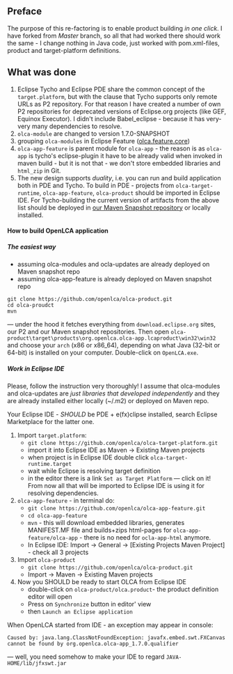 ## Preface
The purpose of this re-factoring is to enable product building *in one click*. I have forked from *Master* branch, so all that had worked there should work the same - I change nothing in Java code, just worked with pom.xml-files, product and target-platform definitions.

## What was done
1. Eclipse Tycho and Eclipse PDE share the common concept of the `target.platform`, but with the clause that Tycho supports only remote URLs as P2 repository. For that reason I have created a number of own P2 repositories for deprecated versions of Eclipse.org projects (like GEF, Equinox Executor). I didn't include Babel_eclipse - because it has very-very many dependencies to resolve.
2. `olca-module` are changed to version 1.7.0-SNAPSHOT
3. grouping `olca-modules` in Eclipse Feature ([olca.feature.core](https://github.com/denis-kalinin/olca-modules/tree/tycho-releng/olca-core-feature))
4. `olca-app-feature` is parent module for `olca-app` - the reason is as `olca-app` is tycho's eclipse-plugin it have to be
already valid when invoked in maven build - but it is not that - we don't store embedded libraries and `html_zip` in Git.
6. The new design supports *duality*, i.e. you can run and build application both in PDE and Tycho. To build in PDE - projects from `olca-target-runtime`, `olca-app-feature`, `olca-product` should be imported in Eclipse IDE. For Tycho-building the current version of artifacts from the above list should be deployed in [our Maven Snapshot repository](http://ec2-54-90-248-145.compute-1.amazonaws.com:8081/nexus/) or locally installed.


#### How to build OpenLCA application
##### The easiest way
- assuming olca-modules and ocla-updates are already deployed on Maven snapshot repo
- assuming olca-app-feature is already deployed on Maven snapshot repo

```
git clone https://github.com/openlca/olca-product.git
cd olca-proudct
mvn
```

&mdash; under the hood it fetches everything from `download.eclipse.org` sites, our P2 and our Maven snapshot repositories.
Then open `olca-product\target\products\org.openlca.olca-app.lcaproduct\win32\win32` and choose your `arch` (x86 or
x86_64), depending on what Java (32-bit or 64-bit) is installed on your computer. Double-click on `OpenLCA.exe`.


##### Work in Eclipse IDE
Please, follow the instruction very thoroughly! I assume that olca-modules and olca-updates are *just libraries that developed independently* and they are already installed either locally (~/.m2) or deployed on Maven repo.

Your Eclipse IDE - *SHOULD* be PDE + e(fx)clipse installed, search Eclipse Marketplace for the latter one.

1. Import `target.platform`:
    - `git clone https://github.com/openlca/olca-target-platform.git`
    - import it into Eclipse IDE as Maven -> Existing Maven projects
    - when project is in Eclipse IDE double click `olca-target-runtime.target`
    - wait while Eclipse is resolving target definition
    - in the editor there is a link `Set as Target Platform` &mdash; click on it! From now all that will be imported to Eclipse IDE is using it for resolving dependencies.
3. `olca-app-feature` - in terminal do:
    - `git clone https://github.com/openlca/olca-app-feature.git`
    - `cd olca-app-feature`
    - `mvn` - this will download embedded libraries, generates MANIFEST.MF file and builds+zips html-pages for `olca-app-feature/olca-app` - there is no need for `ocla-app-html` anymore.
    - In Eclipse IDE: Import -> General -> [Existing Projects Maven Project] - check all 3 projects
4. Import `olca-product`
    - `git clone https://github.com/openlca/olca-product.git`
    - Import -> Maven -> Existing Maven projects
5. Now you SHOULD be ready to start OLCA from Eclipse IDE
    - double-click on `olca-product/olca.product`- the product definition editor will open
    - Press on `Synchronize` button in editor' view
    - then `Launch an Eclipse application`

When OpenLCA started from IDE - an exception may appear in console:

```
Caused by: java.lang.ClassNotFoundException: javafx.embed.swt.FXCanvas cannot be found by org.openlca.olca-app_1.7.0.qualifier
```

&mdash; well, you need somehow to make your IDE to regard `JAVA-HOME/lib/jfxswt.jar`
